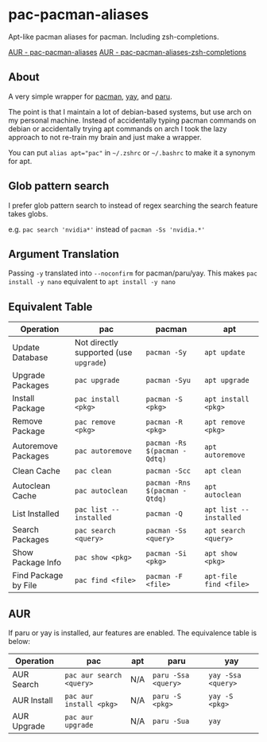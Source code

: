 # pac-pacman-aliases

Apt-like pacman aliases for pacman. Including zsh-completions.

[AUR - pac-pacman-aliases](https://aur.archlinux.org/packages/pac-pacman-aliases)
[AUR - pac-pacman-aliases-zsh-completions](https://aur.archlinux.org/packages/pac-pacman-aliases-zsh-completions)

## About

A very simple wrapper for [pacman](https://wiki.archlinux.org/title/pacman), [yay](https://github.com/Jguer/yay), and [paru](https://github.com/Morganamilo/paru).

The point is that I maintain a lot of debian-based systems, but use arch on my personal machine. Instead of accidentally typing pacman commands on debian or accidentally trying apt commands on arch I took the lazy approach to not re-train my brain and just make a wrapper.

You can put `alias apt="pac"` in `~/.zshrc` or `~/.bashrc` to make it a synonym for apt.

## Glob pattern search

I prefer glob pattern search to instead of regex searching the search feature takes globs.

e.g. `pac search 'nvidia*'` instead of `pacman -Ss 'nvidia.*'`


## Argument Translation

Passing `-y` translated into `--noconfirm` for pacman/paru/yay. This makes `pac install -y nano` equivalent to `apt install -y nano`

## Equivalent Table

| Operation          | pac                           | pacman                  | apt                     |
|--------------------|-------------------------------|-------------------------|-------------------------|
| Update Database    | Not directly supported (use `upgrade`) | `pacman -Sy`            | `apt update`            |
| Upgrade Packages   | `pac upgrade`                 | `pacman -Syu`           | `apt upgrade`           |
| Install Package    | `pac install <pkg>`           | `pacman -S <pkg>`       | `apt install <pkg>`     |
| Remove Package     | `pac remove <pkg>`            | `pacman -R <pkg>`       | `apt remove <pkg>`      |
| Autoremove Packages| `pac autoremove`              | `pacman -Rs $(pacman -Qdtq)` | `apt autoremove`     |
| Clean Cache        | `pac clean`                   | `pacman -Scc`           | `apt clean`             |
| Autoclean Cache    | `pac autoclean`               | `pacman -Rns $(pacman -Qtdq)`  | `apt autoclean`         |
| List Installed     | `pac list --installed`          | `pacman -Q`             | `apt list --installed`  |
| Search Packages    | `pac search <query>`          | `pacman -Ss <query>`    | `apt search <query>`    |
| Show Package Info  | `pac show <pkg>`              | `pacman -Si <pkg>`      | `apt show <pkg>`        |
| Find Package by File | `pac find <file>`            | `pacman -F <file>`      | `apt-file find <file>`|

## AUR

If paru or yay is installed, aur features are enabled. The equivalence table is below:

| Operation      | pac                       | apt | paru                   | yay                   |
|----------------|---------------------------|-----|------------------------|-----------------------|
| AUR Search     | `pac aur search <query>`  | N/A | `paru -Ssa <query>`     | `yay -Ssa <query>`     |
| AUR Install    | `pac aur install <pkg>`   | N/A | `paru -S <pkg>`        | `yay -S <pkg>`        |
| AUR Upgrade    | `pac aur upgrade`         | N/A | `paru -Sua`  | `yay`  |


